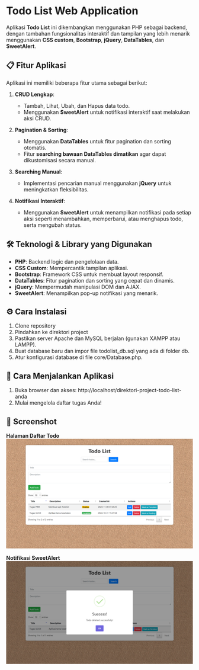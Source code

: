 # Todo List Web Application

Aplikasi **Todo List** ini dikembangkan menggunakan PHP sebagai backend, dengan tambahan fungsionalitas interaktif dan tampilan yang lebih menarik menggunakan **CSS custom**, **Bootstrap**, **jQuery**, **DataTables**, dan **SweetAlert**.

## 📋 Fitur Aplikasi

Aplikasi ini memiliki beberapa fitur utama sebagai berikut:

1. **CRUD Lengkap**:

   - Tambah, Lihat, Ubah, dan Hapus data todo.
   - Menggunakan **SweetAlert** untuk notifikasi interaktif saat melakukan aksi CRUD.

2. **Pagination & Sorting**:

   - Menggunakan **DataTables** untuk fitur pagination dan sorting otomatis.
   - Fitur **searching bawaan DataTables dimatikan** agar dapat dikustomisasi secara manual.

3. **Searching Manual**:

   - Implementasi pencarian manual menggunakan **jQuery** untuk meningkatkan fleksibilitas.

4. **Notifikasi Interaktif**:
   - Menggunakan **SweetAlert** untuk menampilkan notifikasi pada setiap aksi seperti menambahkan, memperbarui, atau menghapus todo, serta mengubah status.

## 🛠️ Teknologi & Library yang Digunakan

- **PHP**: Backend logic dan pengelolaan data.
- **CSS Custom**: Mempercantik tampilan aplikasi.
- **Bootstrap**: Framework CSS untuk membuat layout responsif.
- **DataTables**: Fitur pagination dan sorting yang cepat dan dinamis.
- **jQuery**: Mempermudah manipulasi DOM dan AJAX.
- **SweetAlert**: Menampilkan pop-up notifikasi yang menarik.

## ⚙️ Cara Instalasi

1. Clone repository
2. Pindahkan ke direktori project
3. Pastikan server Apache dan MySQL berjalan (gunakan XAMPP atau LAMPP).
4. Buat database baru dan impor file todolist_db.sql yang ada di folder db.
5. Atur konfigurasi database di file core/Database.php.

## 🚀 Cara Menjalankan Aplikasi

1. Buka browser dan akses:
   http://localhost/direktori-project-todo-list-anda
2. Mulai mengelola daftar tugas Anda!

## 📸 Screenshot

**Halaman Daftar Todo**
![Halaman Utama](assets/img/ss/hal-utama.png)

**Notifikasi SweetAlert**
![Notifikasi](assets/img/ss/notif.png)
